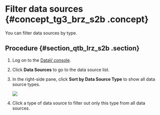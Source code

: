 # Filter data sources {#concept_tg3_brz_s2b .concept}

You can filter data sources by type.

## Procedure {#section_qtb_lrz_s2b .section}

1.  Log on to the [DataV console](https://partners-intl.console.aliyun.com/#/datav).
2.  Click **Data Sources** to go to the data source list.
3.  In the right-side pane, click **Sort by Data Source Type** to show all data source types.

    ![](http://static-aliyun-doc.oss-cn-hangzhou.aliyuncs.com/assets/img/17350/15583479819204_en-US.png)

4.  Click a type of data source to filter out only this type from all data sources.

